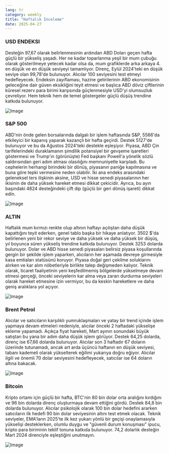 ```yaml
---
lang: tr
category: weekly
title: "Haftalık İnceleme"
date: 2025-04-27
---
```


### USD ENDEKSI

Desteğin 97,67 olarak belirlenmesinin ardından ABD Doları geçen hafta güçlü bir yükseliş yaşadı. Her ne kadar toparlanma yeşil bir mum çubuğu olarak gösterilmeye yetecek kadar olsa da, mum grafiklerde arka arkaya 4. en düşük ve en düşük seviyeyi tamamlıyor. Direnç, Eylül 2024'teki en düşük seviye olan 99,78'de bulunuyor. Alıcılar 100 seviyesini test etmeyi hedefleyecek. Endeksin zayıflaması, hazine getirilerinin ABD ekonomisinin geleceğine dair güven eksikliğini teyit etmesi ve başlıca ABD döviz çiftlerinin küresel rezerv para birimi karşısında güçlenmesiyle USD'yi olumsuzluk çevreliyor. Hem teknik hem de temel göstergeler güçlü düşüş trendine katkıda bulunuyor.

![Image](https://markleighedu.github.io/img/Apr-2025/27-Apr-2025/usdindex.jpg)

### S&P 500

ABD'nin önde gelen borsalarında dalgalı bir işlem haftasında S&P, 5566'da etkileyici bir kapanış yaparak kazançlı bir hafta geçirdi. Destek 5127'de bulunuyor ve bu da Ağustos 2024'teki destekle eşleşiyor. Piyasa, ABD Çin tarifelerindeki duraklamanın şimdilik potansiyel bir gevşeme işaretleri göstermesi ve Trump'ın (görünüşte) Fed başkanı Powell'a yönelik sözlü saldırısından geri adım atması olasılığını memnuniyetle karşıladı. Bu cephelerin herhangi birindeki bir dönüş, piyasanın paniğe kapılmasına ve buna göre tepki vermesine neden olabilir. İki ana endeks arasındaki geleneksel ters ilişkinin aksine, USD ve hisse senedi piyasalarının her ikisinin de daha yüksek hareket etmesi dikkat çekicidir. Ayrıca, bu ayın başındaki 4824 desteğindeki çift dip (güçlü bir geri dönüş işareti) dikkat edin.

![Image](https://markleighedu.github.io/img/Apr-2025/27-Apr-2025/sp500.jpg)

### ALTIN

Haftalık mum kırmızı renkte olup altının haftayı açılıştan daha düşük kapattığını teyit ederken, genel tablo başka bir hikaye anlatıyor. 3502 $'da belirlenen yeni bir rekor seviye ve daha yüksek ve daha yüksek bir düşüş, yıl boyunca süren yükseliş trendine katkıda bulunuyor. Destek 3253 dolarda bulunuyor. Dolar ve ABD hisse senedi piyasaları belirsiz piyasa koşullarında gergin bir şekilde işlem yaparken, alıcıların her aşamada devreye girmesiyle kasa emtiaları statüsünü koruyor. Piyasa doğal geri çekilme soluklarını alırken ve kar alım nöbetleriyle birlikte talep değişmeden kalıyor. Teknik olarak, ticaret faaliyetinin yeni keşfedilmemiş bölgelerde yükselmeye devam etmesi gerçeği, önceki seviyelerin kar alma veya zararı durdurma seviyeleri olarak hareket etmesine izin vermiyor, bu da keskin hareketlere ve daha geniş aralıklara yol açıyor.

![Image](https://markleighedu.github.io/img/Apr-2025/27-Apr-2025/gold.jpg)

### Brent Petrol

Alıcılar ve satıcıların karşılıklı yumruklaşmaları ve yatay bir trend içinde işlem yapmaya devam etmeleri nedeniyle, alıcılar önceki 2 haftadaki yükselişe ekleme yapamadı. Açıkça fiyat hareketi, Mart ayının sonundaki büyük satıştan bu yana bir adım daha düşük işlem görüyor. Destek 64,25 dolarda, direnç ise 67,66 dolarda bulunuyor. Alıcılar son 3 haftadır 67 doların üzerinde tutunamadı, ancak art arda üçüncü haftanın en düşük seviyesi, tabanı kademeli olarak yükselterek eğilimi yukarıya doğru eğiyor. Alıcılar ilgili ve önemli 70 dolar seviyesini hedefleyecek, satıcılar ise 64 doların altına bakacak.

![Image](https://markleighedu.github.io/img/Apr-2025/27-Apr-2025/brentoil.jpg)

### Bitcoin

Kripto ortamı için güçlü bir hafta, BTC'nin 80 bin dolar orta aralığını kırdığını ve 96 bin dolarda direnç oluşturmaya devam ettiğini gördü. Destek 84,8 bin dolarda bulunuyor. Alıcılar psikolojik olarak 100 bin dolar hedefini ararken satıcıların ilk hedefi 90 bin dolar seviyesinin altını test etmek olacak. Teknik seviyeler, EMA'ların 2025'te ilk kez yukarı yönlü bir geçişi onaylamasıyla yükselişi desteklerken, olumlu duygu ve "güvenli durum konuşması" ipucu, kripto para biriminin teklif tonuna katkıda bulunuyor.  74,2 dolarlık desteğin Mart 2024 direnciyle eşleştiğini unutmayın. 

![Image](https://markleighedu.github.io/img/Apr-2025/27-Apr-2025/bitcoin.jpg)

